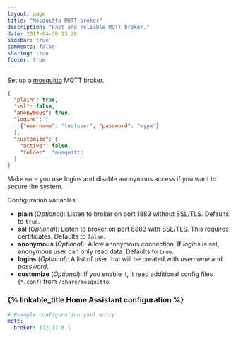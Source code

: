 ```yaml
---
layout: page
title: "Mosquitto MQTT broker"
description: "Fast and reliable MQTT broker."
date: 2017-04-30 13:28
sidebar: true
comments: false
sharing: true
footer: true
---
```


Set up a [mosquitto](https://mosquitto.org/) MQTT broker.

```json
{
  "plain": true,
  "ssl": false,
  "anonymous": true,
  "logins": [
    {"username": "testuser", "password": "mypw"}
  ],
  "customize": {
    "active": false,
    "folder": "mosquitto
  }
}
```

<p class='note'>Make sure you use logins and disable anonymous access if you want to secure the system.</p>

Configuration variables:

- **plain** (*Optional*): Listen to broker on port 1883 without SSL/TLS. Defaults to `true`.
- **ssl** (*Optional*): Listen to broker on port 8883 with SSL/TLS. This requires certificates. Defaults to `false`.
- **anonymous** (*Optional*): Allow anonymous connection. If *logins* is set, anonymous user can only read data. Defaults to `true`.
- **logins** (*Optional*): A list of user that will be created with *username* and *password*.
- **customize** (*Optional*): If you enable it, it read additional config files (`*.conf`) from `/share/mosquitto`.

### {% linkable_title Home Assistant configuration %}

```yaml
# Example configuration.yaml entry
mqtt:
  broker: 172.17.0.1
```
